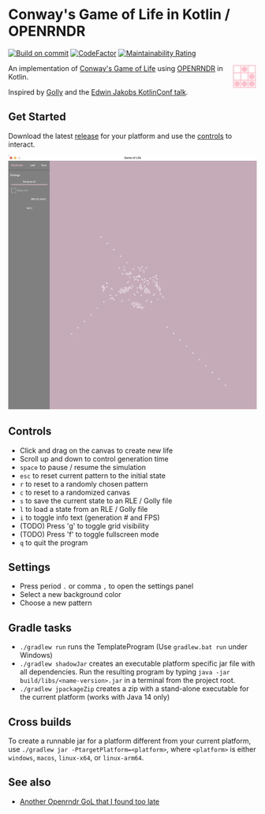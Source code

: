 # Conway's Game of Life in Kotlin / OPENRNDR

[![Build on commit](https://github.com/hbmartin/openrndr-game-of-life/actions/workflows/build-on-commit.yaml/badge.svg)](https://github.com/hbmartin/openrndr-game-of-life/actions/workflows/build-on-commit.yaml)
[![CodeFactor](https://www.codefactor.io/repository/github/hbmartin/openrndr-game-of-life/badge)](https://www.codefactor.io/repository/github/hbmartin/openrndr-game-of-life)
[![Maintainability Rating](https://sonarcloud.io/api/project_badges/measure?project=hbmartin_openrndr-game-of-life&metric=sqale_rating)](https://sonarcloud.io/summary/new_code?id=hbmartin_openrndr-game-of-life)

<img src=".idea/icon.svg" width="50" align="right" alt="icon">

An implementation of [Conway's Game of Life](https://en.wikipedia.org/wiki/Conway%27s_Game_of_Life) using [OPENRNDR](https://openrndr.org/) in Kotlin.

Inspired by [Golly](https://golly.sourceforge.io/) and the [Edwin Jakobs KotlinConf talk](https://www.youtube.com/watch?v=GysSoSwmLYo).

## Get Started

Download the latest [release](https://github.com/hbmartin/openrndr-game-of-life/releases) for your platform and use the [controls](#controls) to interact.

<img src="media/screenshot.png" width="800" alt="screenshot">


## Controls
- Click and drag on the canvas to create new life
- Scroll up and down to control generation time
- `space` to pause / resume the simulation
- `esc` to reset current pattern to the initial state
- `r` to reset to a randomly chosen pattern
- `c` to reset to a randomized canvas
- `s` to save the current state to an RLE / Golly file
- `l` to load a state from an RLE / Golly file
- `i` to toggle info text (generation # and FPS)
- (TODO) Press 'g' to toggle grid visibility
- (TODO) Press 'f' to toggle fullscreen mode
- `q` to quit the program

## Settings
- Press period `.` or comma `,` to open the settings panel
- Select a new background color
- Choose a new pattern


## Gradle tasks

 - `./gradlew run` runs the TemplateProgram (Use `gradlew.bat run` under Windows)
 - `./gradlew shadowJar` creates an executable platform specific jar file with all dependencies. Run the resulting program by typing `java -jar build/libs/<name-version>.jar` in a terminal from the project root.
 - `./gradlew jpackageZip` creates a zip with a stand-alone executable for the current platform (works with Java 14 only)

## Cross builds

To create a runnable jar for a platform different from your current platform, use `./gradlew jar -PtargetPlatform=<platform>`, where `<platform>` is either `windows`, `macos`, `linux-x64`, or `linux-arm64`. 

## See also

- [Another Openrndr GoL that I found too late](https://github.com/ikolomiets/openrndr-game-of-life)